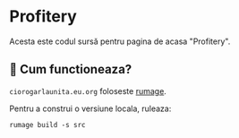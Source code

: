 # Profitery

Acesta este codul sursă pentru pagina de acasa "Profitery".

## :wrench: Cum functioneaza?

`ciorogarlaunita.eu.org` foloseste [rumage](https://github.com/notangelmario/rumage).

Pentru a construi o versiune locala, ruleaza:

```
rumage build -s src
```
